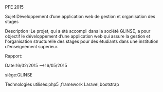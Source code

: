 PFE 2015

Sujet:Développement d’une application web de gestion et organisation des stages 

Description :Le projet, qui a été accompli dans la société GLINSE, a pour objectif le développement 
d’une application web qui assure la gestion et l'organisation structurelle des stages pour des étudiants
dans une institution d’enseignement supérieur.

Rapport:

Date:16/02/2015 -->16/05/2015

siège:GLINSE

Technologies utilisés:php5 ,framework Laravel,bootstrap
